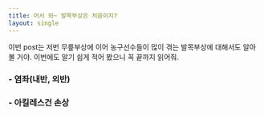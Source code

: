 ```yaml
---
title: 어서 와~ 발목부상은 처음이지?
layout: single
---
```


이번 post는 저번 무릎부상에 이어 농구선수들이 많이 겪는 발목부상에 대해서도 알아볼 거야. 이번에도 알기 쉽게 적어 봤으니 꼭 끝까지 읽어줘.

### - 염좌(내반, 외반)


### - 아킬레스건 손상
